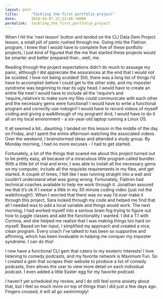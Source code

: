 ```yaml
---
layout: post
title:      "Tackling the first portfolio project"
date:       2018-03-07 22:23:40 +0000
permalink:  tackling_the_first_portfolio_project
---
```



When I hit the ‘next lesson’ button and landed on the CLI Data Gem Project lesson, a small jolt of panic rushed through me. Going into the Flatiron program, I knew that I would have to complete five of these portfolio projects, I just kind of figured that the me that started these projects would be smarter and better prepared than...well, me.

Reading through the project expectations didn’t do much to assuage my panic, although I did appreciate the assurances at the end that I would not be scolded. I love not being scolded! Still, there was a long list of things I’d have to accomplish before I could get to the other side, and my imposter syndrome was beginning to rear its ugly head. I would have to create an entire file tree! I would have to include all the ‘require’s and ‘require_relative’s to make sure my files could communicate with each other and the necessary gems were functional! I would have to write a functional program and correctly use nokogiri! I would have to record videos of myself coding and giving a walkthrough of my program! And, I would have to do it all on my local environment - a six-year-old laptop running a Linux OS.

It all seemed a bit...daunting. I landed on this lesson in the middle of the day on Friday, and I spent the entire afternoon watching the associated videos. Over the weekend, I brainstormed ideas and attended a study group. By Monday morning, I had no more excuses - I had to get started.

Fortunately, a lot of the things that scared me about this project turned out to be pretty easy, all because of a miraculous little program called bundler. With a little bit of trial and error, I was able to install all the necessary gems on my computer, include all the requisite requirements in my files, and get started. A couple of times, I felt like I was running straight into a wall and couldn’t understand what was going wrong. Fortunately, Flatiron had technical coaches available to help me work through it. Jonathan assured me that it’s ok if I swear a little in my 30 minute coding video (just not the walkthrough!). When I worried that there was no way I’d ever make it through this project, Sara looked through my code and helped me find that all I needed was to add a local variable and things would work. The next morning, I had worked myself into a serious brain fog trying to figure out how to juggle classes and add the functionality I wanted. I did a 1:1 with Corinna, and she helped me realize that I was making things too hard on myself. Based on her input, I simplified my approach and created a nice, clean program. Every coach I’ve talked to has been so supportive and affirming, which has been invaluable in helping me conquer my imposter syndrome. I can do this!

I now have a functional CLI gem that caters to my esoteric interests! I love listening to comedy podcasts, and my favorite network is Maximum Fun. So I created a gem that scrapes their website to produce a list of comedy podcasts, then allows the user to view more detail on each individual podcast. I even added a little Easter egg for my favorite podcast.

I haven’t yet scheduled my review, and I do still feel some anxiety about that, but I feel so much more on top of things than I did just a few days ago. Fingers crossed, it will all go swimmingly!

